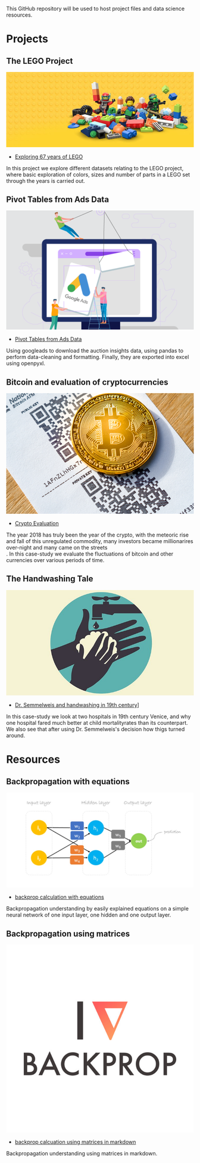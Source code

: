 This GitHub repository will be used to host project files and data science resources.

# Projects

## The LEGO Project 

[![alt text](images/lego-bricks.jpeg "Exploring 67 years of lego")](projects/Exploring_67_years_of_LEGO/lego.html)
- [Exploring 67 years of LEGO](projects/Exploring_67_years_of_LEGO/lego.html)

In this project we explore different datasets relating to the LEGO project, where basic exploration of colors, sizes and number of parts in a LEGO set through the years is carried out.  

## Pivot Tables from Ads Data

[![alt text](images/googleads.png "Pivot from ads")](projects/Pivot_tables_from_Ads_data/ad-data-to-pivot-table.html)
- [Pivot Tables from Ads Data](projects/Pivot_tables_from_Ads_data/ad-data-to-pivot-table.html)

Using googleads to download the auction insights data, using pandas to perform data-cleaning and formatting. Finally, they are exported into excel using openpyxl.

## Bitcoin and evaluation of cryptocurrencies

[![alt text](images/bitcoin.jpg)](projects/Exploring_the_Bitcoin_crypto_market/volatility_of_cryptocurrencies.html)
- [Crypto Evaluation](projects/Exploring_the_Bitcoin_crypto_market/volatility_of_cryptocurrencies.html) 

The year 2018 has truly been the year of the crypto, with the meteoric rise and fall of this unregulated commodity, many investors became millionarires over-night and many came on the streets <br>. 
In this case-study we evaluate the fluctuations of bitcoin and other currencies over various periods of time.

## The Handwashing Tale

[![alt text](images/handwashing.jpg)](projects/Discovery_of_Handwashing/handwashing.html)
- [Dr. Semmelweis and handwashing in 19th century](projects/Discovery_of_Handwashing/handwashing.html)]

In this case-study we look at two hospitals in 19th century Venice, and why one hospital fared much better at child mortalityrates than its counterpart. We also see that after using Dr. Semmelweis's decision how thigs turned around.


# Resources

## Backpropagation with equations  

[![alt text](images/backprop.jpg "Backprop")](backprop_with_equations/Backprop_explained_with_mathjax.html)
- [backprop calculation with equations](backprop_with_equations/Backprop_explained_with_mathjax.html) 

Backpropagation understanding by easily explained equations on a simple neural network of one input layer, one hidden and one output layer.

## Backpropagation using matrices 

[![alt text](images/i_heart_backprop.jpg "Backprop using matrices")](https://github.com/baronrogers5/data-science/blob/master/backprop_using_matrices/backprop.md)
- [backprop calcuation using matrices in markdown](https://github.com/baronrogers5/data-science/blob/master/backprop_using_matrices/backprop.md)

Backpropagation understanding using matrices in markdown.

